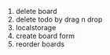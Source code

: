 1. delete board
2. delete todo by drag n drop
3. localstorage
4. create board form
5. reorder boards